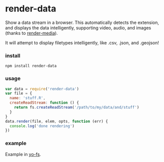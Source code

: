 # render-data

Show a data stream in a browser. This automatically detects the extension, and displays the data intelligently, supporting video, audio, and images (thanks to [render-media](http://npmjs.com/package/render-media)).

It will attempt to display filetypes intelligently, like .csv, .json, and .geojson!


### install

```
npm install render-data
```

### usage

```js
var data = require('render-data')
var file = {
  name: 'stuff.R',
  createReadStream: function () {
    return fs.createReadStream('/path/to/my/data/and/stuff')
  }
}
data.render(file, elem, opts, function (err) {
  console.log('done rendering')
})
```

### example

Example in [yo-fs](http://github.com/karissa/yo-fs).
